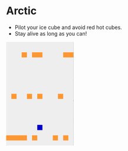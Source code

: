 # Arctic
* Pilot your ice cube and avoid red hot cubes.  
* Stay alive as long as you can!  


<img height="280" alt="arctic" src="https://raw.githubusercontent.com/kolekd/Arctic/master/img/Arctic.png">
